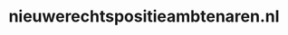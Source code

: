 ---
layout: post
title:  "nieuwerechtspositieambtenaren.nl"
internal_url:  "/dutchgov/nieuwerechtspositieambtenaren.nl.html"
categories: dutchgov
---